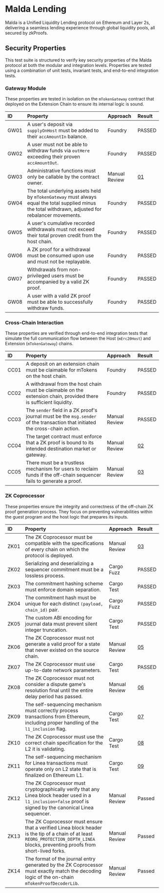 # Malda Lending

Malda is a Unified Liquidity Lending protocol on Ethereum and Layer 2s,
delivering a seamless lending experience through global liquidity pools, all
secured by zkProofs.

## Security Properties

This test suite is structured to verify key security properties of the Malda
protocol at both the modular and integration levels. Properties are tested using
a combination of unit tests, invariant tests, and end-to-end integration tests.

### Gateway Module

These properties are tested in isolation on the `mTokenGateway` contract that
deployed on the Extension Chain to ensure its internal logic is sound.

| ID   | Property                                                                                                                                               | Approach      | Result                |
| :--- | :----------------------------------------------------------------------------------------------------------------------------------------------------- | :------------ | :-------------------- |
| GW01 | A user's deposit via `supplyOnHost` must be added to their `accAmountIn` balance.                                                                      | Foundry       | PASSED                |
| GW02 | A user must not be able to withdraw funds via `outHere` exceeding their proven `accAmountOut`.                                                         | Foundry       | PASSED                |
| GW03 | Administrative functions must only be callable by the contract owner.                                                                                  | Manual Review | [01](/findings/01.md) |
| GW04 | The total underlying assets held by `mTokenGateway` must always equal the total supplied minus the total withdrawn, adjusted for rebalancer movements. | Foundry       | PASSED                |
| GW05 | A user's cumulative recorded withdrawals must not exceed their total proven credit from the host chain.                                                | Foundry       | PASSED                |
| GW06 | A ZK proof for a withdrawal must be consumed upon use and must not be replayable.                                                                      | Foundry       | PASSED                |
| GW07 | Withdrawals from non-privileged users must be accompanied by a valid ZK proof.                                                                         | Foundry       | PASSED                |
| GW08 | A user with a valid ZK proof must be able to successfully withdraw funds.                                                                              | Foundry       | PASSED                |

### Cross-Chain Interaction

These properties are verified through end-to-end integration tests that simulate
the full communication flow between the Host (`mErc20Host`) and Extension
(`mTokenGateway`) chains.

| ID   | Property                                                                                                                      | Approach      | Result                |
| :--- | :---------------------------------------------------------------------------------------------------------------------------- | :------------ | :-------------------- |
| CC01 | A deposit on an extension chain must be claimable for mTokens on the host chain.                                              | Foundry       | PASSED                |
| CC02 | A withdrawal from the host chain must be claimable on the extension chain, provided there is sufficient liquidity.            | Foundry       | PASSED                |
| CC03 | The `sender` field in a ZK proof's journal must be the `msg.sender` of the transaction that initiated the cross-chain action. | Manual Review | PASSED                |
| CC04 | The target contract must enforce that a ZK proof is bound to its intended destination market or gateway.                      | Manual Review | [02](/findings/02.md) |
| CC05 | There must be a trustless mechanism for users to reclaim funds if the off-chain sequencer fails to generate a proof.          | Manual Review | [03](/findings/03.md) |

### ZK Coprocessor

These properties ensure the integrity and correctness of the off-chain ZK proof
generation process. They focus on preventing vulnerabilities within the guest
program and the host logic that prepares its inputs.

| ID   | Property                                                                                                                                                                             | Approach      | Result                |
| :--- | :----------------------------------------------------------------------------------------------------------------------------------------------------------------------------------- | :------------ | :-------------------- |
| ZK01 | The ZK Coprocessor must be compatible with the specifications of every chain on which the protocol is deployed.                                                                      | Manual Review | [03](/findings/03.md) |
| ZK02 | Serializing and deserializing a sequencer commitment must be a lossless process.                                                                                                     | Cargo Fuzz    | PASSED                |
| ZK03 | The commitment hashing scheme must enforce domain separation.                                                                                                                        | Cargo Test    | PASSED                |
| ZK04 | The commitment hash must be unique for each distinct `(payload, chain_id)` pair.                                                                                                     | Cargo Fuzz    | PASSED                |
| ZK05 | The custom ABI encoding for journal data must prevent silent integer truncation.                                                                                                     | Cargo Test    | PASSED                |
| ZK06 | The ZK Coprocessor must not generate a valid proof for a state that never existed on the source chain.                                                                               | Manual Review | [05](/findings/05.md) |
| ZK07 | The ZK Coprocessor must use up-to-date network parameters.                                                                                                                           | Cargo Test    | PASSED                |
| ZK08 | The ZK Coprocessor must not consider a dispute game's resolution final until the entire delay period has passed.                                                                     | Manual Review | [06](/findings/06.md) |
| ZK09 | The self-sequencing mechanism must correctly process transactions from Ethereum, including proper handling of the `l1_inclusion` flag.                                               | Cargo Test    | [07](/findings/07.md) |
| ZK10 | The ZK Coprocessor must use the correct chain specification for the L2 it is validating.                                                                                             | Cargo Test    | [08](/findings/08.md) |
| ZK11 | The self-sequencing mechanism for Linea transactions must operate only on L2 state that is finalized on Ethereum L1.                                                                 | Cargo Test    | [09](/findings/09.md) |
| ZK12 | The ZK Coprocessor must cryptographically verify that any Linea block header used in a `l1_inclusion=false` proof is signed by the canonical Linea sequencer.                        | Manual Review | Passed                |
| ZK13 | The ZK Coprocessor must ensure that a verified Linea block header is the tip of a chain of at least `REORG_PROTECTION_DEPTH_LINEA` blocks, preventing proofs from short-lived forks. | Manual Review | Passed                |
| ZK14 | The format of the journal entry generated by the ZK Coprocessor must exactly match the decoding logic of the on-chain `mTokenProofDecoderLib`.                                       | Manual Review | Passed                |
